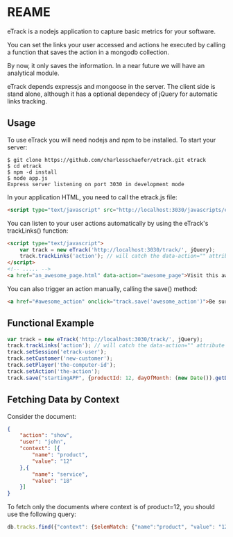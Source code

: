 REAME
==========

eTrack is a nodejs application to capture basic metrics for your software.

You can set the links your user accessed and actions he executed by calling a function that saves the action in a mongodb collection.

By now, it only saves the information. In a near future we will have an analytical module.

eTrack depends expressjs and mongoose in the server. The client side is stand alone, although it has a optional dependecy of jQuery for automatic links tracking.


Usage
------

To use eTrack you will need nodejs and npm to be installed. To start your server:

```shell
$ git clone https://github.com/charlesschaefer/etrack.git etrack
$ cd etrack
$ npm -d install
$ node app.js
Express server listening on port 3030 in development mode
```

In your application HTML, you need to call the etrack.js file:

```html
<script type="text/javascript" src="http://localhost:3030/javascripts/etrack.js"></script>
```

You can listen to your user actions automatically by using the eTrack's trackLinks() function:

```html
<script type="text/javascript">
	var track = new eTrack('http://localhost:3030/track/', jQuery);
	track.trackLinks('action'); // will catch the data-action="" attribute
</script>
<!-- ..... -->
<a href="an_awesome_page.html" data-action="awesome_page">Visit this awesome Page</a>
```

You can also trigger an action manually, calling the save() method:

```html
<a href="#awesome_action" onclick="track.save('awesome_action')">Be surprised</a>
```


Functional Example
------------------

```javascript
var track = new eTrack('http://localhost:3030/track/', jQuery);
track.trackLinks('action'); // will catch the data-action="" attribute
track.setSession('etrack-user');
track.setCustomer('new-customer');
track.setPlayer('the-computer-id');
track.setAction('the-action');
track.save("startingAPP", {productId: 12, dayOfMonth: (new Date()).getDate()});
```



Fetching Data by Context
------------------------

Consider the document:
```json
{
	"action": "show",
	"user": "john",
	"context": [{
		"name": "product",
		"value": "12"
	},{
		"name": "service",
		"value": "18"
	}]
}
```

To fetch only the documents where context is of product=12, you should use the following query:
```js
db.tracks.find({"context": {$elemMatch: {"name":"product", "value": "12"}}});
```
